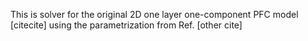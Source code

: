 This is solver for the original 2D one layer one-component PFC model [citecite] using the parametrization from Ref. [other cite]
